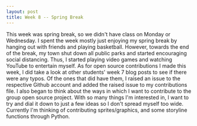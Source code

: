 ```yaml
---
layout: post
title: Week 8 -- Spring Break
---
```


This week was spring break, so we didn't have class on Monday or Wednesday.  I spent the week mostly just enjoying my spring break by hanging out with friends and playing basketball.  However, towards the end of the break, my town shut down all public parks and started encouraging social distancing.  Thus, I started playing video games and watching YouTube to entertain myself.  As for open source contributions I made this week, I did take a look at other students' week 7 blog posts to see if there were any typos.  Of the ones that did have them, I raised an issue to the respective Github account and added the raised issue to my contributions file.  I also began to think about the ways in which I want to contribute to the group open source project.  With so many things I'm interested in, I want to try and dial it down to just a few ideas so I don't spread myself too wide.  Currently I'm thinking of contributing sprites/graphics, and some storyline functions through Python.
